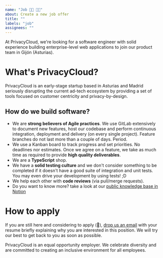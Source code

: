 ```yaml
---
name: "Job 👩‍💻 👨‍💻"
about: Create a new job offer
title: ""
labels: "job"
assignees: ""
---
```


At PrivacyCloud, we're looking for a software engineer with solid experience building enterprise-level web applications to join our product team in Gijón (Asturias).

# What's PrivacyCloud?

PrivacyCloud is an early-stage startup based in Asturias and Madrid seriously disrupting the current ad-tech ecosystem by providing a set of tools focused on customer centricity and privacy-by-design.

## How do we build software?

- We are **strong believers of Agile practices**. We use GitLab extensively to document new features, host our codebase and perform continuous integration, deployment and delivery (on every single project). Feature branches do not last more than a couple of days. Period.
- We use a Kanban board to track progress and set priorities. No deadlines nor estimates. Once we agree on a feature, we take as much time as required to provide **high quality deliverables**.
- We are a **TypeScript** shop.
- We have a **solid testing culture** and we don't consider something to be completed if it doesn't have a good suite of integration and unit tests. You may even drive your development by using tests! ;D
- We help each other with **code reviews** (via pull/merge requests).
- Do you want to know more? take a look at our [public knowledge base in Notion](https://www.notion.so/privacycloud/PrivacyCloud-da4cabeab1a2474c8cfae98c0fe2094e)

# How to apply

If you are still here and considering to apply (🎉), [drop us an email](mailto:vperez@privacycloud.com) with your resume briefly explaining why you are interested in this position. We will try our best to get back to you as soon as possible.

PrivacyCloud is an equal opportunity employer. We celebrate diversity and are committed to creating an inclusive environment for all employees.
